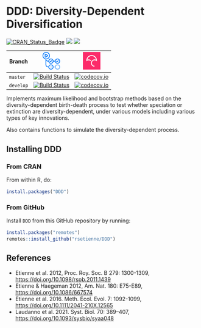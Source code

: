 # DDD: Diversity-Dependent Diversification

[![CRAN_Status_Badge](http://www.r-pkg.org/badges/version/DDD)](https://cran.r-project.org/package=DDD)
[![](http://cranlogs.r-pkg.org/badges/grand-total/DDD)]( https://CRAN.R-project.org/package=DDD)
[![](http://cranlogs.r-pkg.org/badges/DDD)](https://CRAN.R-project.org/package=DDD)

Branch|[![GitHub Actions logo](man/figures/github_actions_logo.png)](https://github.com/features/actions)|[![Codecov logo](man/figures/Codecov.png)](https://www.codecov.io)
--------|------------------------------------------------------------------------------------------------------------------------------------------------------------------------------------|--------------------------------------------------------------------------------------------------------------------------------------------------------------------
`master`|[![Build Status](https://github.com/rsetienne/DDD/workflows/R-CMD-check/badge.svg?branch=master)](https://github.com/rsetienne/DDD/actions)|[![codecov.io](https://codecov.io/github/rsetienne/DDD/coverage.svg?branch=master)](https://codecov.io/github/rsetienne/DDD/branch/master)
`develop`|[![Build Status](https://github.com/rsetienne/DDD/workflows/R-CMD-check/badge.svg?branch=develop)](https://github.com/rsetienne/DDD/actions)|[![codecov.io](https://codecov.io/github/rsetienne/DDD/coverage.svg?branch=develop)](https://codecov.io/github/rsetienne/DDD/branch/develop)

Implements maximum likelihood and bootstrap methods based on
the diversity-dependent birth-death process to test whether
speciation or extinction are diversity-dependent, under various
models including various types of key innovations.

Also contains functions to simulate the diversity-dependent
process.

## Installing DDD
### From CRAN

From within R, do:

``` r
install.packages("DDD")
```

### From GitHub

Install `DDD` from this GitHub repository by running:

``` r
install.packages("remotes")
remotes::install_github("rsetienne/DDD")
``` 

## References
* Etienne et al. 2012, Proc. Roy. Soc. B 279: 1300-1309, https://doi.org/10.1098/rspb.2011.1439
* Etienne & Haegeman 2012, Am. Nat. 180: E75-E89, https://doi.org/10.1086/667574
* Etienne et al. 2016. Meth. Ecol. Evol. 7: 1092-1099, https://doi.org/10.1111/2041-210X.12565
* Laudanno et al. 2021. Syst. Biol. 70: 389–407, https://doi.org/10.1093/sysbio/syaa048
